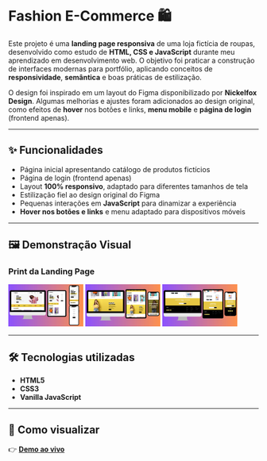 # Fashion E-Commerce 🛍️

Este projeto é uma **landing page responsiva** de uma loja fictícia de roupas, desenvolvido como estudo de **HTML, CSS e JavaScript** durante meu aprendizado em desenvolvimento web. O objetivo foi praticar a construção de interfaces modernas para portfólio, aplicando conceitos de **responsividade**, **semântica** e boas práticas de estilização.

O design foi inspirado em um layout do Figma disponibilizado por **Nickelfox Design**. Algumas melhorias e ajustes foram adicionados ao design original, como efeitos de **hover** nos botões e links, **menu mobile** e **página de login** (frontend apenas).

---

## ✨ Funcionalidades

- Página inicial apresentando catálogo de produtos fictícios
- Página de login (frontend apenas)
- Layout **100% responsivo**, adaptado para diferentes tamanhos de tela
- Estilização fiel ao design original do Figma
- Pequenas interações em **JavaScript** para dinamizar a experiência
- **Hover nos botões e links** e menu adaptado para dispositivos móveis

---

## 🖼️ Demonstração Visual

### Print da Landing Page

<p float="left">
  <img src="./images/prints/1.png" width="30%" alt="Landing Page - Header" />
  <img src="./images/prints/2.png" width="30%" alt="Landing Page - Main" />
  <img src="./images/prints/3.png" width="30%" alt="Landing Page - Footer" />
</p>

---

## 🛠️ Tecnologias utilizadas

- **HTML5**
- **CSS3**
- **Vanilla JavaScript**

---

## 🚀 Como visualizar

👉 [**Demo ao vivo**](https://biarmortari.github.io/fashion-e-commerce/)
